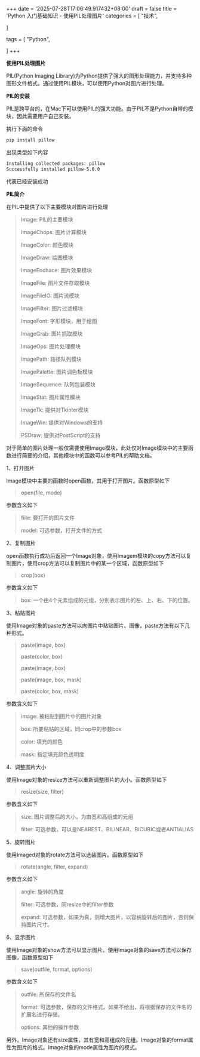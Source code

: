 +++
date = '2025-07-28T17:06:49.917432+08:00'
draft = false
title = 'Python 入门基础知识 - 使用PIL处理图片'
categories = [
    "技术",

]

tags = [
    "Python",

]
+++

**使用PIL处理图片**

PIL(Python Imaging Library)为Python提供了强大的图形处理能力，并支持多种图形文件格式。通过使用PIL模块，可以使用Python对图片进行处理。

**PIL的安装**

PIL是跨平台的，在Mac下可以使用PIL的强大功能。由于PIL不是Python自带的模块，因此需要用户自己安装。

执行下面的命令

```bash
pip install pillow
```

出现类型如下内容

```bash
Installing collected packages: pillow
Successfully installed pillow-5.0.0
```

代表已经安装成功

**PIL简介**

在PIL中提供了以下主要模块对图片进行处理

> Image: PIL的主要模块
>
> ImageChops: 图片计算模块
>
> ImageColor: 颜色模块
>
> ImageDraw: 绘图模块
>
> ImageEnchace: 图片效果模块
>
> ImageFile: 图片文件存取模块
>
> ImageFileIO: 图片流模块
>
> ImageFilter: 图片过滤模块
>
> ImageFont: 字形模块，用于绘图
>
> ImageGrab: 图片抓取模块
>
> ImageOps: 图片处理模块
>
> ImagePath: 路径队列模块
>
> ImagePalette: 图片调色板模块
>
> ImageSequence: 队列包装模块
>
> ImageStat: 图片属性模块
>
> ImageTk: 提供对Tkinter模块
>
> ImageWin: 提供对Windows的支持
>
> PSDraw: 提供对PostScript的支持

对于简单的图片处理一般仅需要使用Image模块，此处仅对Image模块中的主要函数进行简要的介绍，其他模块中的函数可以参考PIL的帮助文档。

1、打开图片

Image模块中主要的函数时open函数，其用于打开图片。函数原型如下

> open(file, mode)

参数含义如下

> fiile: 要打开的图片文件
>
> model: 可选参数，打开文件的方式

2、复制图片

open函数执行成功后返回一个Image对象，使用Imagem模块的copy方法可以复制图片，使用crop方法可以复制图片中的某一个区域，函数原型如下

> crop(box)

参数含义如下

> box: 一个由4个元素组成的元组，分别表示图片的左、上、右、下的位置。

3、粘贴图片

使用Image对象的paste方法可以向图片中粘贴图片、图像，paste方法有以下几种形式。

> paste(image, box)
>
> paste(color, box)
>
> paste(image, box)
>
> paste(image, box, mask)
>
> paste(color, box, mask)

参数含义如下

> image: 被粘贴到图片中的图片对象
>
> box: 所要粘贴的区域，同crop中的参数box
>
> color: 填充的颜色
>
> mask: 指定填充颜色透明度

4、调整图片大小

使用Image对象的resize方法可以重新调整图片的大小。函数原型如下

> resize(size, filter)

参数含义如下

> size: 图片调整后的大小，为由宽和高组成的元组
>
> filter: 可选参数，可以是NEAREST、BILINEAR、BICUBIC或者ANTIALIAS

5、旋转图片

使用Imaged对象的rotate方法可以选装图片。函数原型如下

> rotate(angle, filter, expand)

参数含义如下

> angle: 旋转的角度
>
> filter: 可选参数，同resize中的filter参数
>
> expand: 可选参数，如果为真，则增大图片，以容纳旋转后的图片，否则保持图片尺寸。

6、显示图片

使用Image对象的show方法可以显示图片。使用Image对象的save方法可以保存图像，函数原型如下

> save(outfile, format, options)

参数含义如下

> outfile: 所保存的文件名
>
> format: 可选参数，保存的文件格式。如果不给出，将根据保存的文件名的扩展名进行存储。
>
> options: 其他的操作参数

另外，Image对象还有size属性，其有宽和高组成的元组。Image对象的format属性为图片的格式。Image对象的mode属性为图片的模式。
